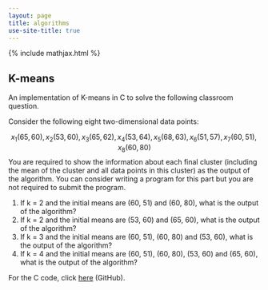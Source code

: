 ```yaml
---
layout: page
title: algorithms
use-site-title: true
---
```


{% include mathjax.html %}

## K-means

An implementation of K-means in C to solve the following classroom question.

Consider the following eight two-dimensional data points:

$$
x_1 (65, 60), x_2 (53, 60), x_3 (65, 62), x_4 (53, 64), x_5 (68, 63), x_6 (51, 57), x_7 (60, 51), x_8 (60, 80)
$$
You are required to show the information about each final cluster (including the mean of the cluster and all data points in this cluster) as the output of the algorithm. You can consider writing a program for this part but you are not required to submit the program.  

1.  If k = 2 and the initial means are (60, 51) and (60, 80), what is the output of the algorithm? 
2.  If k = 2 and the initial means are (53, 60) and (65, 60), what is the output of the algorithm? 
3.  If k = 3 and the initial means are (60, 51), (60, 80) and (53, 60), what is the output of the algorithm?
4.  If k = 4 and the initial means are (60, 51), (60, 80), (53, 60) and (65, 60), what is the output of the algorithm? 

For the C code, click [here][kmeans] (GitHub).

[kmeans]: https://github.com/imfl/c-snippets/blob/master/data-mining/kmeans.c	"Go to GitHub Repository"

